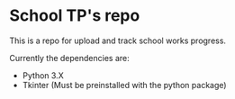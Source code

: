 # School TP's repo

This is a repo for upload and track school works progress.

Currently the dependencies are:
- Python 3.X
- Tkinter (Must be preinstalled with the python package)
